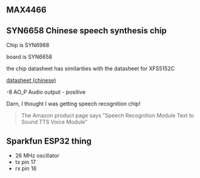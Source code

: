 ## MAX4466

## SYN6658 Chinese speech synthesis chip
Chip is SYN6988

board is SYN6658

the chip datasheet has similarities with the datasheet for XFS5152C

[datasheet (chinese)](https://www.lcsc.com/datasheet/lcsc_datasheet_1811151638_Beijing-Yu-tone-World-Tech-SYN6658_C123766.pdf)

-8 AO_P Audio output - positive

Darn, I thought I was getting speech recognition chip!
> The Amazon product page says "Speech Recognition Module Text to Sound TTS Voice Module"

## Sparkfun ESP32 thing
- 26 MHz oscillator
- tx pin 17
- rx pin 16

